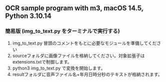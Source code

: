 ## OCR sample program with m3, macOS 14.5, Python 3.10.14

### 簡易版 (img_to_text.py をターミナルで実行する)

1. img_to_text.py 冒頭のコメントをもとに必要なモジュールを準備してください
2. sourceフォルダに画像ファイルを格納してください。対象拡張子はextensions.txtで制御します。
3. python3 img_to_text.py
   で変換を開始します。
4. resultフォルダに音声ファイル名+年月日時分秒のテキストが格納されます。
